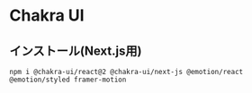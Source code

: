 # Chakra UI

## インストール(Next.js用)

`npm i @chakra-ui/react@2 @chakra-ui/next-js @emotion/react @emotion/styled framer-motion
`
